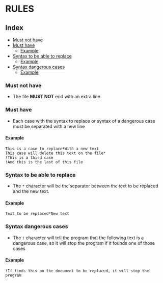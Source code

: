 # RULES

## Index

- [Must not have](#must-not-have)
- [Must have](#must-have)
    - [Example](#example)
- [Syntax to be able to replace](#syntax-to-be-able-to-replace)
    - [Example](#example-1)
- [Syntax dangerous cases](#syntax-dangerous-cases)
    - [Example](#example-2)

### Must not have

- The file **MUST NOT** end with an extra line

### Must have

- Each case with the syntax to replace or syntax of a dangerous case must be separated with a new line

#### Example

    This is a case to replace*With a new text
    This case will delete this text on the file*
    !This is a third case
    !And this is the last of this file

### Syntax to be able to replace

- The <code>*</code> character will be the separator between the text to be replaced and the new text.

#### Example

    Text to be replaced*New text

### Syntax dangerous cases

- The <code>!</code> character will tell the program that the following text is a dangerous case, so it will stop the program if it founds one of those cases

#### Example

    !If finds this on the document to be replaced, it will stop the program
    